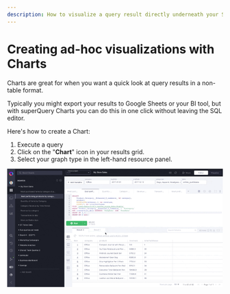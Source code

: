 ```yaml
---
description: How to visualize a query result directly underneath your SQL
---
```


# Creating ad-hoc visualizations with Charts

Charts are great for when you want a quick look at query results in a non-table format.

Typically you might export your results to Google Sheets or your BI tool, but with superQuery Charts you can do this in one click without leaving the SQL editor.

Here's how to create a Chart:

1. Execute a query
2. Click on the "**Chart**" icon in your results grid.
3. Select your graph type in the left-hand resource panel.

<!-- markdownlint-disable-next-line -->
![](<../.gitbook/assets/ChartsSQ (2).gif>)
